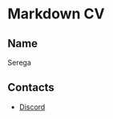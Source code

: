 # Markdown CV

## Name

Serega

## Contacts

- [Discord](https://discordapp.com/users/930198309199577130)
